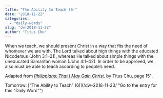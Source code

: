 ```yaml
---
title: "The Ability to Teach (5)"
date: "2018-11-22"
categories: 
  - "daily-words"
slug: "dw-2018-11-22"
author: "Titus Chu"
---
```


When we teach, we should present Christ in a way that fits the need of whomever we are with. The Lord talked about high things with the educated Nicodemus (John 3:1–21), whereas He talked about simple things with the uneducated Samaritan woman (John 4:1–42). In order to be approved, we also must be able to teach according to people’s need.

Adapted from _[Philippians: That I May Gain Christ](/book-philippians/ "Go to the listing for this book"),_ by Titus Chu, page 151.

Tomorrow: [“The Ability to Teach” (6)](/dw-2018-11-23/ "Go to the entry for this "Daily Word"")
